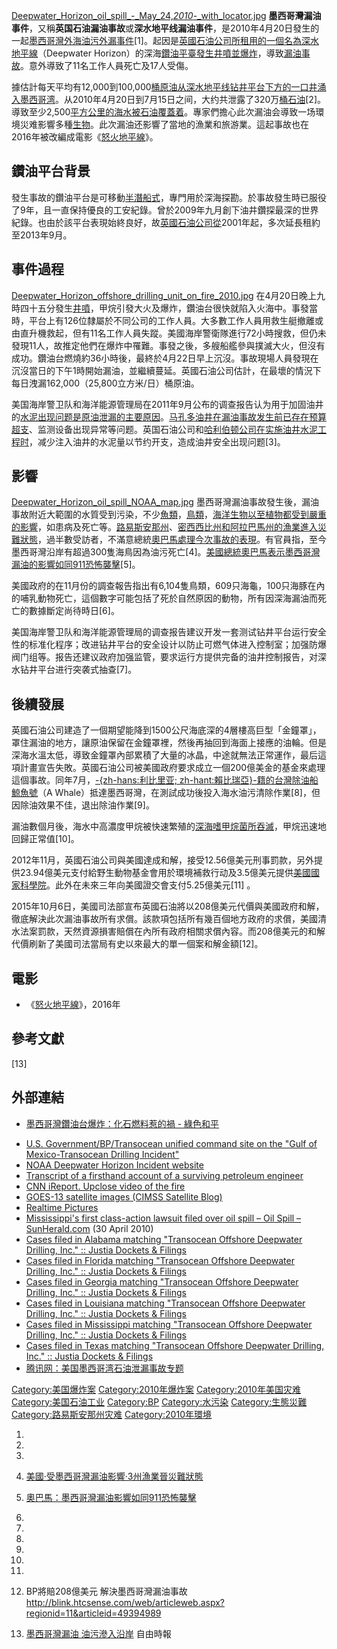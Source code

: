 [Deepwater_Horizon_oil_spill_-_May_24,_2010_-_with_locator.jpg](https://zh.wikipedia.org/wiki/File:Deepwater_Horizon_oil_spill_-_May_24,_2010_-_with_locator.jpg "fig:Deepwater_Horizon_oil_spill_-_May_24,_2010_-_with_locator.jpg")
**墨西哥灣漏油事件**，又稱**英国石油漏油事故**或**深水地平线漏油事件**，是2010年4月20日發生的一起[墨西哥灣外海油污外漏事件](https://zh.wikipedia.org/wiki/墨西哥灣 "wikilink")\[1\]。起因是[英國石油公司所租用的一個名為深水地平線](https://zh.wikipedia.org/wiki/英國石油 "wikilink")（Deepwater
Horizon）的深海[鑽油平臺發生](https://zh.wikipedia.org/wiki/鑽油平臺 "wikilink")[井噴並爆炸](https://zh.wikipedia.org/wiki/井噴 "wikilink")，導致[漏油事故](https://zh.wikipedia.org/wiki/漏油 "wikilink")。意外導致了11名工作人員死亡及17人受傷。

據估計每天平均有12,000到100,000[桶原油从深水地平线钻井平台下方的一口井涌入墨西哥湾](https://zh.wikipedia.org/wiki/桶_\(单位\) "wikilink")。从2010年4月20日到7月15日之间，大约共泄露了320万[桶石油](https://zh.wikipedia.org/wiki/桶 "wikilink")\[2\]。導致至少2,500[平方公里的海水被石油覆蓋着](https://zh.wikipedia.org/wiki/平方公里 "wikilink")。專家們擔心此次漏油会導致一场環境災难影響多種[生物](../Page/生物.md "wikilink")。此次漏油还影響了當地的漁業和旅游業。這起事故也在2016年被改編成電影《[怒火地平線](../Page/怒火地平線.md "wikilink")》。

## 鑽油平台背景

發生事故的鑽油平台是可移動[半潛船式](../Page/半潛船.md "wikilink")，專門用於深海探勘。於事故發生時已服役了9年，且一直保持優良的工安紀錄。曾於2009年九月創下油井鑽探最深的世界紀錄。也由於該平台表現始終良好，故[英國石油公司從](https://zh.wikipedia.org/wiki/英國石油公司 "wikilink")2001年起，多次延長租約至2013年9月。

## 事件過程

[Deepwater_Horizon_offshore_drilling_unit_on_fire_2010.jpg](https://zh.wikipedia.org/wiki/File:Deepwater_Horizon_offshore_drilling_unit_on_fire_2010.jpg "fig:Deepwater_Horizon_offshore_drilling_unit_on_fire_2010.jpg")
在4月20日晚上九時四十五分發生[井噴](https://zh.wikipedia.org/wiki/井噴 "wikilink")，甲烷引發大火及爆炸，鑽油台很快就陷入火海中。事發當時，平台上有126位隸屬於不同公司的工作人員。大多數工作人員用救生艇撤離或由直升機救起，但有11名工作人員失蹤。美國海岸警衛隊進行72小時搜救，但仍未發現11人，故推定他們在爆炸中罹難。事發之後，多艘船艦參與撲滅大火，但沒有成功。鑽油台燃燒約36小時後，最終於4月22日早上沉沒。事故現場人員發現在沉沒當日的下午1時開始漏油，並繼續蔓延。英國石油公司估計，在最壞的情況下每日洩漏162,000（25,800立方米/日）桶原油。

美国海岸警卫队和海洋能源管理局在2011年9月公布的调查报告认为用于加固油井的[水泥出现问题是原油泄漏的主要原因](../Page/水泥.md "wikilink")。[马孔多油井在漏油事故发生前已存在预算超支](https://zh.wikipedia.org/wiki/马孔多油井 "wikilink")、监测设备出现异常等问题。英国石油公司和[哈利伯顿公司在实施油井水泥工程时](https://zh.wikipedia.org/wiki/哈利伯顿公司 "wikilink")，减少注入油井的水泥量以节约开支，造成油井安全出现问题\[3\]。

## 影響

[Deepwater_Horizon_oil_spill_NOAA_map.jpg](https://zh.wikipedia.org/wiki/File:Deepwater_Horizon_oil_spill_NOAA_map.jpg "fig:Deepwater_Horizon_oil_spill_NOAA_map.jpg")
墨西哥灣漏油事故發生後，漏油事故附近大範圍的水質受到污染，不少[魚類](https://zh.wikipedia.org/wiki/魚類 "wikilink")，[鳥類](https://zh.wikipedia.org/wiki/鳥類 "wikilink")，[海洋生物以至](https://zh.wikipedia.org/wiki/海洋生物 "wikilink")[植物都受到嚴重的影響](../Page/植物.md "wikilink")，如患病及死亡等。[路易斯安那州](../Page/路易斯安那州.md "wikilink")、[密西西比州和](../Page/密西西比州.md "wikilink")[阿拉巴馬州的漁業進入災難狀態](https://zh.wikipedia.org/wiki/阿拉巴馬州 "wikilink")，過半數受訪者，不滿意總統[奧巴馬處理今次事故的表現](https://zh.wikipedia.org/wiki/奧巴馬 "wikilink")。有官員指，至今墨西哥灣沿岸有超過300隻海鳥因為油污死亡\[4\]。[美國總統奧巴馬表示墨西哥灣漏油的影響如同](https://zh.wikipedia.org/wiki/美國總統 "wikilink")[911恐怖襲擊](https://zh.wikipedia.org/wiki/911恐怖襲擊 "wikilink")\[5\]。

美國政府的在11月份的調查報告指出有6,104隻鳥類，609只海龜，100只海豚在內的哺乳動物死亡，這個數字可能包括了死於自然原因的動物，所有因深海漏油而死亡的數據斷定尚待時日\[6\]。

美国海岸警卫队和海洋能源管理局的调查报告建议开发一套测试钻井平台运行安全性的标准化程序；改进钻井平台的安全设计以防止可燃气体进入控制室；加强防爆阀门组等。报告还建议政府加强监管，要求运行方提供完备的油井控制报告，对深水钻井平台进行突袭式抽查\[7\]。

## 後續發展

英國石油公司建造了一個期望能降到1500公尺海底深的4層樓高巨型「金鐘罩」，罩住漏油的地方，讓原油保留在金鐘罩裡，然後再抽回到海面上接應的油輪。但是深海水溫太低，導致金鐘罩內部累積了大量的冰晶，中途就無法正常運作，最后這項計畫宣告失敗。英國石油公司被美國政府要求成立一個200億美金的基金來處理這個事故。同年7月，[-{zh-hans:利比里亚;
zh-hant:賴比瑞亞}-籍的台灣除油船](https://zh.wikipedia.org/wiki/賴比瑞亞 "wikilink")[鯨魚號](https://zh.wikipedia.org/wiki/鯨魚號 "wikilink")（A
Whale）抵達墨西哥灣，在測試成功後投入海水油污清除作業\[8\]，但因除油效果不佳，退出除油作業\[9\]。

漏油數個月後，海水中高濃度甲烷被快速繁殖的[深海嗜甲烷菌所吞滅](https://zh.wikipedia.org/wiki/深海嗜甲烷菌 "wikilink")，甲烷迅速地回歸正常值\[10\]。

2012年11月，英國石油公司與美國達成和解，接受12.56億美元刑事罰款，另外提供23.94億美元支付給野生動物基金會用於環境補救行动及3.5億美元提供[美國國家科學院](https://zh.wikipedia.org/wiki/美國國家科學院 "wikilink")。此外在未來三年向美國證交會支付5.25億美元\[11\]
。

2015年10月6日，美國司法部宣布英國石油將以208億美元代價與美國政府和解，徹底解決此次漏油事故所有求償。該款項包括所有幾百個地方政府的求償，美國清水法案罰款，天然資源損害賠償在內所有政府相關求償內容。而208億美元的和解代價刷新了美國司法當局有史以來最大的單一個案和解金額\[12\]。

## 電影

  - 《[怒火地平線](../Page/怒火地平線.md "wikilink")》，2016年

## 參考文獻

<div class="references-small">

<references>

\[13\]

</references>

</div>

## 外部連結

  - [墨西哥灣鑽油台爆炸：化石燃料惹的禍 -
    綠色和平](http://www.greenpeace.org/china/ch/news/mexico-gulf-oil-spill)

<!-- end list -->

  - [U.S. Government/BP/Transocean unified command site on the "Gulf of
    Mexico-Transocean Drilling
    Incident"](http://www.deepwaterhorizonresponse.com/)
  - [NOAA Deepwater Horizon Incident
    website](https://web.archive.org/web/20170707200242/http://deepwaterhorizon.noaa.gov/)
  - [Transcript of a firsthand account of a surviving petroleum
    engineer](http://www.floppingaces.net/2010/04/30/deepsea-horizon-tragedy-tempered-by-a-dose-of-reality/#comment-278164)
  - [CNN iReport. Upclose video of the
    fire](https://web.archive.org/web/20100426123407/http://www.ireport.com/docs/DOC-435316?hpt=C2)
  - [GOES-13 satellite images (CIMSS Satellite
    Blog)](http://cimss.ssec.wisc.edu/goes/blog/archives/5240)
  - [Realtime
    Pictures](https://web.archive.org/web/20100528023357/http://nachofoto.com/2010_Explosion_US_Oil_Rig_Explosion_20th_April)
  - [Mississippi's first class-action lawsuit filed over oil spill – Oil
    Spill –
    SunHerald.com](http://www.sunherald.com/2010/04/30/2143252/states-first-class-action-lawsuit.html)
    (30 April 2010)
  - [Cases filed in Alabama matching "Transocean Offshore Deepwater
    Drilling, Inc." :: Justia Dockets &
    Filings](http://dockets.justia.com/search?query=Transocean+Offshore+Deepwater+Drilling%2C+Inc.&state=alabama)
  - [Cases filed in Florida matching "Transocean Offshore Deepwater
    Drilling, Inc." :: Justia Dockets &
    Filings](http://dockets.justia.com/search?query=Transocean+Offshore+Deepwater+Drilling%2C+Inc.&state=florida)
  - [Cases filed in Georgia matching "Transocean Offshore Deepwater
    Drilling, Inc." :: Justia Dockets &
    Filings](http://dockets.justia.com/search?query=Transocean+Offshore+Deepwater+Drilling%2C+Inc.&state=georgia)
  - [Cases filed in Louisiana matching "Transocean Offshore Deepwater
    Drilling, Inc." :: Justia Dockets &
    Filings](http://dockets.justia.com/search?query=Transocean+Offshore+Deepwater+Drilling%2C+Inc.&state=louisiana)
  - [Cases filed in Mississippi matching "Transocean Offshore Deepwater
    Drilling, Inc." :: Justia Dockets &
    Filings](http://dockets.justia.com/search?query=Transocean+Offshore+Deepwater+Drilling%2C+Inc.&state=mississippi)
  - [Cases filed in Texas matching "Transocean Offshore Deepwater
    Drilling, Inc." :: Justia Dockets &
    Filings](http://dockets.justia.com/search?query=Transocean+Offshore+Deepwater+Drilling%2C+Inc.&state=texas)
  - [腾讯网：美国墨西哥湾石油泄漏事故专题](http://news.qq.com/zt2010/mxgxielou/index.htm)

[Category:美国爆炸案](https://zh.wikipedia.org/wiki/Category:美国爆炸案 "wikilink")
[Category:2010年爆炸案](https://zh.wikipedia.org/wiki/Category:2010年爆炸案 "wikilink")
[Category:2010年美国灾难](https://zh.wikipedia.org/wiki/Category:2010年美国灾难 "wikilink")
[Category:美国石油工业](https://zh.wikipedia.org/wiki/Category:美国石油工业 "wikilink")
[Category:BP](https://zh.wikipedia.org/wiki/Category:BP "wikilink")
[Category:水污染](https://zh.wikipedia.org/wiki/Category:水污染 "wikilink")
[Category:生態災難](https://zh.wikipedia.org/wiki/Category:生態災難 "wikilink")
[Category:路易斯安那州灾难](https://zh.wikipedia.org/wiki/Category:路易斯安那州灾难 "wikilink")
[Category:2010年環境](https://zh.wikipedia.org/wiki/Category:2010年環境 "wikilink")

1.
2.

3.

4.  [美國‧受墨西哥灣漏油影響‧3州漁業晉災難狀態](http://www.sinchew.com.my/node/162121)

5.  [奧巴馬：墨西哥灣漏油影響如同911恐怖襲擊](http://finance.sina.com.cn/stock/usstock/c/20100615/11048119842.shtml)

6.

7.
8.

9.

10.

11.

12. BP將賠208億美元 解決墨西哥灣漏油事故
    <http://blink.htcsense.com/web/articleweb.aspx?regionid=11&articleid=49394989>


13. [墨西哥灣漏油
    油污滲入沿岸](http://www.libertytimes.com.tw/2010/new/may/1/today-int3.htm)
     自由時報